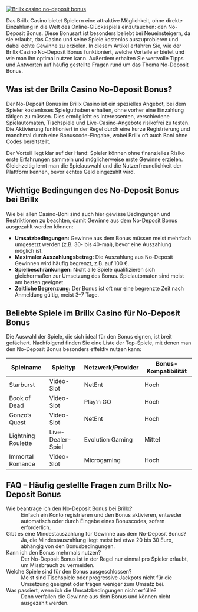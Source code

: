 [![Brillx casino no-deposit bonus](https://123-caf.pages.dev/gitsignup.png)](https://vrmoo.ru/Bt82HjjY)

<p>Das Brillx Casino bietet Spielern eine attraktive Möglichkeit, ohne direkte Einzahlung in die Welt des Online-Glücksspiels einzutauchen: den No-Deposit Bonus. Diese Bonusart ist besonders beliebt bei Neueinsteigern, da sie erlaubt, das Casino und seine Spiele kostenlos auszuprobieren und dabei echte Gewinne zu erzielen. In diesem Artikel erfahren Sie, wie der Brillx Casino No-Deposit Bonus funktioniert, welche Vorteile er bietet und wie man ihn optimal nutzen kann. Außerdem erhalten Sie wertvolle Tipps und Antworten auf häufig gestellte Fragen rund um das Thema No-Deposit Bonus.</p>  <h2>Was ist der Brillx Casino No-Deposit Bonus?</h2> <p>Der No-Deposit Bonus im Brillx Casino ist ein spezielles Angebot, bei dem Spieler kostenloses Spielguthaben erhalten, ohne vorher eine Einzahlung tätigen zu müssen. Dies ermöglicht es Interessenten, verschiedene Spielautomaten, Tischspiele und Live-Casino-Angebote risikofrei zu testen. Die Aktivierung funktioniert in der Regel durch eine kurze Registrierung und manchmal durch eine Bonuscode-Eingabe, wobei Brillx oft auch Boni ohne Codes bereitstellt.</p> <p>Der Vorteil liegt klar auf der Hand: Spieler können ohne finanzielles Risiko erste Erfahrungen sammeln und möglicherweise erste Gewinne erzielen. Gleichzeitig lernt man die Spielauswahl und die Nutzerfreundlichkeit der Plattform kennen, bevor echtes Geld eingezahlt wird.</p>  <h2>Wichtige Bedingungen des No-Deposit Bonus bei Brillx</h2> <p>Wie bei allen Casino-Boni sind auch hier gewisse Bedingungen und Restriktionen zu beachten, damit Gewinne aus dem No-Deposit Bonus ausgezahlt werden können:</p> <ul> <li><strong>Umsatzbedingungen:</strong> Gewinne aus dem Bonus müssen meist mehrfach umgesetzt werden (z.B. 30- bis 40-mal), bevor eine Auszahlung möglich ist.</li> <li><strong>Maximaler Auszahlungsbetrag:</strong> Die Auszahlung aus No-Deposit Gewinnen wird häufig begrenzt, z.B. auf 100 €.</li> <li><strong>Spielbeschränkungen:</strong> Nicht alle Spiele qualifizieren sich gleichermaßen zur Umsetzung des Bonus. Spielautomaten sind meist am besten geeignet.</li> <li><strong>Zeitliche Begrenzung:</strong> Der Bonus ist oft nur eine begrenzte Zeit nach Anmeldung gültig, meist 3–7 Tage.</li> </ul>  <h2>Beliebte Spiele im Brillx Casino für No-Deposit Bonus</h2> <p>Die Auswahl der Spiele, die sich ideal für den Bonus eignen, ist breit gefächert. Nachfolgend finden Sie eine Liste der Top-Spiele, mit denen man den No-Deposit Bonus besonders effektiv nutzen kann:</p> <table> <thead> <tr> <th>Spielname</th> <th>Spieltyp</th> <th>Netzwerk/Provider</th> <th>Bonus-Kompatibilität</th> </tr> </thead> <tbody> <tr> <td>Starburst</td> <td>Video-Slot</td> <td>NetEnt</td> <td>Hoch</td> </tr> <tr> <td>Book of Dead</td> <td>Video-Slot</td> <td>Play’n GO</td> <td>Hoch</td> </tr> <tr> <td>Gonzo’s Quest</td> <td>Video-Slot</td> <td>NetEnt</td> <td>Hoch</td> </tr> <tr> <td>Lightning Roulette</td> <td>Live-Dealer-Spiel</td> <td>Evolution Gaming</td> <td>Mittel</td> </tr> <tr> <td>Immortal Romance</td> <td>Video-Slot</td> <td>Microgaming</td> <td>Hoch</td> </tr> </tbody> </table>  <h2>FAQ – Häufig gestellte Fragen zum Brillx No-Deposit Bonus</h2> <dl> <dt>Wie beantrage ich den No-Deposit Bonus bei Brillx?</dt> <dd>Einfach ein Konto registrieren und den Bonus aktivieren, entweder automatisch oder durch Eingabe eines Bonuscodes, sofern erforderlich.</dd>  <dt>Gibt es eine Mindestauszahlung für Gewinne aus dem No-Deposit Bonus?</dt> <dd>Ja, die Mindestauszahlung liegt meist bei etwa 20 bis 30 Euro, abhängig von den Bonusbedingungen.</dd>  <dt>Kann ich den Bonus mehrmals nutzen?</dt> <dd>Der No-Deposit Bonus ist in der Regel nur einmal pro Spieler erlaubt, um Missbrauch zu vermeiden.</dd>  <dt>Welche Spiele sind für den Bonus ausgeschlossen?</dt> <dd>Meist sind Tischspiele oder progressive Jackpots nicht für die Umsetzung geeignet oder tragen weniger zum Umsatz bei.</dd>  <dt>Was passiert, wenn ich die Umsatzbedingungen nicht erfülle?</dt> <dd>Dann verfallen die Gewinne aus dem Bonus und können nicht ausgezahlt werden.</dd> </dl>